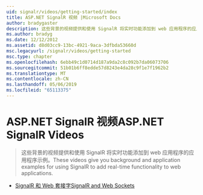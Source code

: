 ```yaml
---
uid: signalr/videos/getting-started/index
title: ASP.NET SignalR 视频 |Microsoft Docs
author: bradygaster
description: 这些背景的视频提供和使用 SignalR 将实时功能添加到 web 应用程序的应用程序示例。
ms.author: bradyg
ms.date: 12/12/2012
ms.assetid: d8d03cc9-13bc-4921-9aca-3dfbda53660d
msc.legacyurl: /signalr/videos/getting-started
msc.type: chapter
ms.openlocfilehash: 6ebb49c1d0714d187a9da2c8c092b7da06073706
ms.sourcegitcommit: 51b01b6ff8edde57d8243e4da28c9f1e7f1962b2
ms.translationtype: MT
ms.contentlocale: zh-CN
ms.lasthandoff: 05/06/2019
ms.locfileid: "65113375"
---
```

# <a name="aspnet-signalr-videos"></a><span data-ttu-id="da3cc-103">ASP.NET SignalR 视频</span><span class="sxs-lookup"><span data-stu-id="da3cc-103">ASP.NET SignalR Videos</span></span>

> <span data-ttu-id="da3cc-104">这些背景的视频提供和使用 SignalR 将实时功能添加到 web 应用程序的应用程序示例。</span><span class="sxs-lookup"><span data-stu-id="da3cc-104">These videos give you background and application examples for using SignalR to add real-time functionality to web applications.</span></span>

- [<span data-ttu-id="da3cc-105">SignalR 和 Web 套接字</span><span class="sxs-lookup"><span data-stu-id="da3cc-105">SignalR and Web Sockets</span></span>](signalr-and-web-sockets.md)
